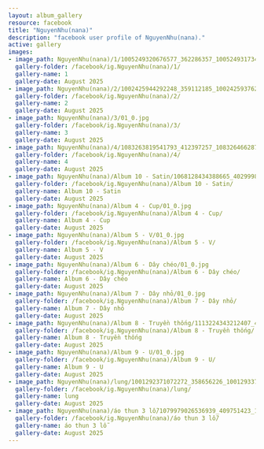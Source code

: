 ```yaml
---
layout: album_gallery
resource: facebook
title: "NguyenNhu(nana)"
description: "facebook user profile of NguyenNhu(nana)."
active: gallery
images:
- image_path: NguyenNhu(nana)/1/1005249320676577_362286357_1005249317343244_2719347205115088550_n.jpg
  gallery-folder: /facebook/ig.NguyenNhu(nana)/1/
  gallery-name: 1
  gallery-date: August 2025
- image_path: NguyenNhu(nana)/2/1002425944292248_359112185_1002425937625582_2155277581015011467_n.jpg
  gallery-folder: /facebook/ig.NguyenNhu(nana)/2/
  gallery-name: 2
  gallery-date: August 2025
- image_path: NguyenNhu(nana)/3/01_0.jpg
  gallery-folder: /facebook/ig.NguyenNhu(nana)/3/
  gallery-name: 3
  gallery-date: August 2025
- image_path: NguyenNhu(nana)/4/1083263819541793_412397257_1083264662875042_3741984520941870140_n.jpg
  gallery-folder: /facebook/ig.NguyenNhu(nana)/4/
  gallery-name: 4
  gallery-date: August 2025
- image_path: NguyenNhu(nana)/Album 10 - Satin/1068128434388665_402999866_1068129237721918_2774767527195796319_n.jpg
  gallery-folder: /facebook/ig.NguyenNhu(nana)/Album 10 - Satin/
  gallery-name: Album 10 - Satin
  gallery-date: August 2025
- image_path: NguyenNhu(nana)/Album 4 - Cup/01_0.jpg
  gallery-folder: /facebook/ig.NguyenNhu(nana)/Album 4 - Cup/
  gallery-name: Album 4 - Cup
  gallery-date: August 2025
- image_path: NguyenNhu(nana)/Album 5 - V/01_0.jpg
  gallery-folder: /facebook/ig.NguyenNhu(nana)/Album 5 - V/
  gallery-name: Album 5 - V
  gallery-date: August 2025
- image_path: NguyenNhu(nana)/Album 6 - Dây chéo/01_0.jpg
  gallery-folder: /facebook/ig.NguyenNhu(nana)/Album 6 - Dây chéo/
  gallery-name: Album 6 - Dây chéo
  gallery-date: August 2025
- image_path: NguyenNhu(nana)/Album 7 - Dây nhỏ/01_0.jpg
  gallery-folder: /facebook/ig.NguyenNhu(nana)/Album 7 - Dây nhỏ/
  gallery-name: Album 7 - Dây nhỏ
  gallery-date: August 2025
- image_path: NguyenNhu(nana)/Album 8 - Truyền thống/1113224343212407_426595301_1113224339879074_5861629821850000816_n.jpg
  gallery-folder: /facebook/ig.NguyenNhu(nana)/Album 8 - Truyền thống/
  gallery-name: Album 8 - Truyền thống
  gallery-date: August 2025
- image_path: NguyenNhu(nana)/Album 9 - U/01_0.jpg
  gallery-folder: /facebook/ig.NguyenNhu(nana)/Album 9 - U/
  gallery-name: Album 9 - U
  gallery-date: August 2025
- image_path: NguyenNhu(nana)/lung/1001292371072272_358656226_1001293374405505_8652126445450372765_n.jpg
  gallery-folder: /facebook/ig.NguyenNhu(nana)/lung/
  gallery-name: lung
  gallery-date: August 2025
- image_path: NguyenNhu(nana)/áo thun 3 lỗ/1079979026536939_409751423_1079979023203606_7773076365560929188_n.jpg
  gallery-folder: /facebook/ig.NguyenNhu(nana)/áo thun 3 lỗ/
  gallery-name: áo thun 3 lỗ
  gallery-date: August 2025
---
```

